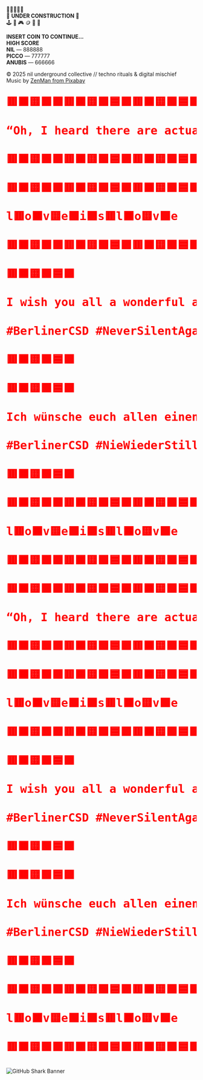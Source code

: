 👾👾👾👾👾  
👾 **UNDER CONSTRUCTION** 👾  
🕹️ 💾 🎮 🪙 🚧 🎰  

**INSERT COIN TO CONTINUE...**  
**HIGH SCORE**  
**NIL** — 888888  
**PICCO** — 777777  
**ANUBIS** — 666666  

© 2025 nil underground collective // techno rituals & digital mischief  
Music by [ZenMan from Pixabay](https://pixabay.com/music/)  

<svg width="100%" height="60" viewBox="0 0 400 60" xmlns="http://www.w3.org/2000/svg">
  <defs>
    <linearGradient id="rainbow-gradient" x1="0%" y1="0%" x2="100%" y2="0%">
      <stop offset="0%" style="stop-color:#ff0000;stop-opacity:1" />
      <stop offset="9.090909090909092%" style="stop-color:#ff8000;stop-opacity:1" />
      <stop offset="18.181818181818183%" style="stop-color:#ffff00;stop-opacity:1" />
      <stop offset="27.27272727272727%" style="stop-color:#80ff00;stop-opacity:1" />
      <stop offset="36.36363636363637%" style="stop-color:#00ff00;stop-opacity:1" />
      <stop offset="45.45454545454545%" style="stop-color:#00ff80;stop-opacity:1" />
      <stop offset="54.54545454545454%" style="stop-color:#00ffff;stop-opacity:1" />
      <stop offset="63.63636363636363%" style="stop-color:#0080ff;stop-opacity:1" />
      <stop offset="72.72727272727273%" style="stop-color:#0000ff;stop-opacity:1" />
      <stop offset="81.81818181818183%" style="stop-color:#8000ff;stop-opacity:1" />
      <stop offset="90.9090909090909%" style="stop-color:#ff00ff;stop-opacity:1" />
      <stop offset="100%" style="stop-color:#ff0080;stop-opacity:1" />
      <animateTransform attributeName="gradientTransform" attributeType="XML" type="translate" values="0,0;100,0;0,0" dur="3s" repeatCount="indefinite"/>
    </linearGradient>
  </defs>
  <text x="0" y="35" fill="url(#rainbow-gradient)" font-family="JetBrains Mono, monospace" font-size="24" font-weight="bold">🟥🟧🟨🟩🟪🟥🟧🟨🟩🟦🟪🟥🟧🟨🟩🟦🟪🟥🟧🟨🟩🟦🟪🟥🟧🟨</text>
</svg>
<svg width="100%" height="60" viewBox="0 0 400 60" xmlns="http://www.w3.org/2000/svg">
  <defs>
    <linearGradient id="rainbow-gradient" x1="0%" y1="0%" x2="100%" y2="0%">
      <stop offset="0%" style="stop-color:#ff0000;stop-opacity:1" />
      <stop offset="9.090909090909092%" style="stop-color:#ff8000;stop-opacity:1" />
      <stop offset="18.181818181818183%" style="stop-color:#ffff00;stop-opacity:1" />
      <stop offset="27.27272727272727%" style="stop-color:#80ff00;stop-opacity:1" />
      <stop offset="36.36363636363637%" style="stop-color:#00ff00;stop-opacity:1" />
      <stop offset="45.45454545454545%" style="stop-color:#00ff80;stop-opacity:1" />
      <stop offset="54.54545454545454%" style="stop-color:#00ffff;stop-opacity:1" />
      <stop offset="63.63636363636363%" style="stop-color:#0080ff;stop-opacity:1" />
      <stop offset="72.72727272727273%" style="stop-color:#0000ff;stop-opacity:1" />
      <stop offset="81.81818181818183%" style="stop-color:#8000ff;stop-opacity:1" />
      <stop offset="90.9090909090909%" style="stop-color:#ff00ff;stop-opacity:1" />
      <stop offset="100%" style="stop-color:#ff0080;stop-opacity:1" />
      <animateTransform attributeName="gradientTransform" attributeType="XML" type="translate" values="0,0;100,0;0,0" dur="3s" repeatCount="indefinite"/>
    </linearGradient>
  </defs>
  <text x="0" y="35" fill="url(#rainbow-gradient)" font-family="JetBrains Mono, monospace" font-size="24" font-weight="bold">“Oh, I heard there are actually people who don’t like rainbows? Solution: more rainbows—everywhere!” 🌈</text>
</svg>
<svg width="100%" height="60" viewBox="0 0 400 60" xmlns="http://www.w3.org/2000/svg">
  <defs>
    <linearGradient id="rainbow-gradient" x1="0%" y1="0%" x2="100%" y2="0%">
      <stop offset="0%" style="stop-color:#ff0000;stop-opacity:1" />
      <stop offset="9.090909090909092%" style="stop-color:#ff8000;stop-opacity:1" />
      <stop offset="18.181818181818183%" style="stop-color:#ffff00;stop-opacity:1" />
      <stop offset="27.27272727272727%" style="stop-color:#80ff00;stop-opacity:1" />
      <stop offset="36.36363636363637%" style="stop-color:#00ff00;stop-opacity:1" />
      <stop offset="45.45454545454545%" style="stop-color:#00ff80;stop-opacity:1" />
      <stop offset="54.54545454545454%" style="stop-color:#00ffff;stop-opacity:1" />
      <stop offset="63.63636363636363%" style="stop-color:#0080ff;stop-opacity:1" />
      <stop offset="72.72727272727273%" style="stop-color:#0000ff;stop-opacity:1" />
      <stop offset="81.81818181818183%" style="stop-color:#8000ff;stop-opacity:1" />
      <stop offset="90.9090909090909%" style="stop-color:#ff00ff;stop-opacity:1" />
      <stop offset="100%" style="stop-color:#ff0080;stop-opacity:1" />
      <animateTransform attributeName="gradientTransform" attributeType="XML" type="translate" values="0,0;100,0;0,0" dur="3s" repeatCount="indefinite"/>
    </linearGradient>
  </defs>
  <text x="0" y="35" fill="url(#rainbow-gradient)" font-family="JetBrains Mono, monospace" font-size="24" font-weight="bold">🟥🟧🟨🟩🟪🟥🟧🟨🟩🟦🟪🟥🟧🟨🟩🟦🟪🟥🟧🟨🟩🟦🟪🟥🟧🟨</text>
</svg>
<svg width="100%" height="60" viewBox="0 0 400 60" xmlns="http://www.w3.org/2000/svg">
  <defs>
    <linearGradient id="rainbow-gradient" x1="0%" y1="0%" x2="100%" y2="0%">
      <stop offset="0%" style="stop-color:#ff0000;stop-opacity:1" />
      <stop offset="9.090909090909092%" style="stop-color:#ff8000;stop-opacity:1" />
      <stop offset="18.181818181818183%" style="stop-color:#ffff00;stop-opacity:1" />
      <stop offset="27.27272727272727%" style="stop-color:#80ff00;stop-opacity:1" />
      <stop offset="36.36363636363637%" style="stop-color:#00ff00;stop-opacity:1" />
      <stop offset="45.45454545454545%" style="stop-color:#00ff80;stop-opacity:1" />
      <stop offset="54.54545454545454%" style="stop-color:#00ffff;stop-opacity:1" />
      <stop offset="63.63636363636363%" style="stop-color:#0080ff;stop-opacity:1" />
      <stop offset="72.72727272727273%" style="stop-color:#0000ff;stop-opacity:1" />
      <stop offset="81.81818181818183%" style="stop-color:#8000ff;stop-opacity:1" />
      <stop offset="90.9090909090909%" style="stop-color:#ff00ff;stop-opacity:1" />
      <stop offset="100%" style="stop-color:#ff0080;stop-opacity:1" />
      <animateTransform attributeName="gradientTransform" attributeType="XML" type="translate" values="0,0;100,0;0,0" dur="3s" repeatCount="indefinite"/>
    </linearGradient>
  </defs>
  <text x="0" y="35" fill="url(#rainbow-gradient)" font-family="JetBrains Mono, monospace" font-size="24" font-weight="bold">🟥🟧🟨🟩🟪🟥🟧🟨🟩🟦🟪🟥🟧🟨🟩🟦🟪🟥🟧🟨🟩🟦🟪🟥🟧🟨</text>
</svg>
<svg width="100%" height="60" viewBox="0 0 400 60" xmlns="http://www.w3.org/2000/svg">
  <defs>
    <linearGradient id="rainbow-gradient" x1="0%" y1="0%" x2="100%" y2="0%">
      <stop offset="0%" style="stop-color:#ff0000;stop-opacity:1" />
      <stop offset="9.090909090909092%" style="stop-color:#ff8000;stop-opacity:1" />
      <stop offset="18.181818181818183%" style="stop-color:#ffff00;stop-opacity:1" />
      <stop offset="27.27272727272727%" style="stop-color:#80ff00;stop-opacity:1" />
      <stop offset="36.36363636363637%" style="stop-color:#00ff00;stop-opacity:1" />
      <stop offset="45.45454545454545%" style="stop-color:#00ff80;stop-opacity:1" />
      <stop offset="54.54545454545454%" style="stop-color:#00ffff;stop-opacity:1" />
      <stop offset="63.63636363636363%" style="stop-color:#0080ff;stop-opacity:1" />
      <stop offset="72.72727272727273%" style="stop-color:#0000ff;stop-opacity:1" />
      <stop offset="81.81818181818183%" style="stop-color:#8000ff;stop-opacity:1" />
      <stop offset="90.9090909090909%" style="stop-color:#ff00ff;stop-opacity:1" />
      <stop offset="100%" style="stop-color:#ff0080;stop-opacity:1" />
      <animateTransform attributeName="gradientTransform" attributeType="XML" type="translate" values="0,0;100,0;0,0" dur="3s" repeatCount="indefinite"/>
    </linearGradient>
  </defs>
  <text x="0" y="35" fill="url(#rainbow-gradient)" font-family="JetBrains Mono, monospace" font-size="24" font-weight="bold">l🟥o🟧v🟨e🟩i🟪s🟥l🟧o🟨v🟩e</text>
</svg>
<svg width="100%" height="60" viewBox="0 0 400 60" xmlns="http://www.w3.org/2000/svg">
  <defs>
    <linearGradient id="rainbow-gradient" x1="0%" y1="0%" x2="100%" y2="0%">
      <stop offset="0%" style="stop-color:#ff0000;stop-opacity:1" />
      <stop offset="9.090909090909092%" style="stop-color:#ff8000;stop-opacity:1" />
      <stop offset="18.181818181818183%" style="stop-color:#ffff00;stop-opacity:1" />
      <stop offset="27.27272727272727%" style="stop-color:#80ff00;stop-opacity:1" />
      <stop offset="36.36363636363637%" style="stop-color:#00ff00;stop-opacity:1" />
      <stop offset="45.45454545454545%" style="stop-color:#00ff80;stop-opacity:1" />
      <stop offset="54.54545454545454%" style="stop-color:#00ffff;stop-opacity:1" />
      <stop offset="63.63636363636363%" style="stop-color:#0080ff;stop-opacity:1" />
      <stop offset="72.72727272727273%" style="stop-color:#0000ff;stop-opacity:1" />
      <stop offset="81.81818181818183%" style="stop-color:#8000ff;stop-opacity:1" />
      <stop offset="90.9090909090909%" style="stop-color:#ff00ff;stop-opacity:1" />
      <stop offset="100%" style="stop-color:#ff0080;stop-opacity:1" />
      <animateTransform attributeName="gradientTransform" attributeType="XML" type="translate" values="0,0;100,0;0,0" dur="3s" repeatCount="indefinite"/>
    </linearGradient>
  </defs>
  <text x="0" y="35" fill="url(#rainbow-gradient)" font-family="JetBrains Mono, monospace" font-size="24" font-weight="bold">🟥🟧🟨🟩🟪🟥🟧🟨🟩🟦🟪🟥🟧🟨🟩🟦🟪🟥🟧🟨🟩🟦🟪🟥🟧🟨</text>
</svg>
<svg width="100%" height="60" viewBox="0 0 400 60" xmlns="http://www.w3.org/2000/svg">
  <defs>
    <linearGradient id="rainbow-gradient" x1="0%" y1="0%" x2="100%" y2="0%">
      <stop offset="0%" style="stop-color:#ff0000;stop-opacity:1" />
      <stop offset="9.090909090909092%" style="stop-color:#ff8000;stop-opacity:1" />
      <stop offset="18.181818181818183%" style="stop-color:#ffff00;stop-opacity:1" />
      <stop offset="27.27272727272727%" style="stop-color:#80ff00;stop-opacity:1" />
      <stop offset="36.36363636363637%" style="stop-color:#00ff00;stop-opacity:1" />
      <stop offset="45.45454545454545%" style="stop-color:#00ff80;stop-opacity:1" />
      <stop offset="54.54545454545454%" style="stop-color:#00ffff;stop-opacity:1" />
      <stop offset="63.63636363636363%" style="stop-color:#0080ff;stop-opacity:1" />
      <stop offset="72.72727272727273%" style="stop-color:#0000ff;stop-opacity:1" />
      <stop offset="81.81818181818183%" style="stop-color:#8000ff;stop-opacity:1" />
      <stop offset="90.9090909090909%" style="stop-color:#ff00ff;stop-opacity:1" />
      <stop offset="100%" style="stop-color:#ff0080;stop-opacity:1" />
      <animateTransform attributeName="gradientTransform" attributeType="XML" type="translate" values="0,0;100,0;0,0" dur="3s" repeatCount="indefinite"/>
    </linearGradient>
  </defs>
  <text x="0" y="35" fill="url(#rainbow-gradient)" font-family="JetBrains Mono, monospace" font-size="24" font-weight="bold">🟥🟧🟨🟩🟦🟪</text>
</svg>
<svg width="100%" height="60" viewBox="0 0 400 60" xmlns="http://www.w3.org/2000/svg">
  <defs>
    <linearGradient id="rainbow-gradient" x1="0%" y1="0%" x2="100%" y2="0%">
      <stop offset="0%" style="stop-color:#ff0000;stop-opacity:1" />
      <stop offset="9.090909090909092%" style="stop-color:#ff8000;stop-opacity:1" />
      <stop offset="18.181818181818183%" style="stop-color:#ffff00;stop-opacity:1" />
      <stop offset="27.27272727272727%" style="stop-color:#80ff00;stop-opacity:1" />
      <stop offset="36.36363636363637%" style="stop-color:#00ff00;stop-opacity:1" />
      <stop offset="45.45454545454545%" style="stop-color:#00ff80;stop-opacity:1" />
      <stop offset="54.54545454545454%" style="stop-color:#00ffff;stop-opacity:1" />
      <stop offset="63.63636363636363%" style="stop-color:#0080ff;stop-opacity:1" />
      <stop offset="72.72727272727273%" style="stop-color:#0000ff;stop-opacity:1" />
      <stop offset="81.81818181818183%" style="stop-color:#8000ff;stop-opacity:1" />
      <stop offset="90.9090909090909%" style="stop-color:#ff00ff;stop-opacity:1" />
      <stop offset="100%" style="stop-color:#ff0080;stop-opacity:1" />
      <animateTransform attributeName="gradientTransform" attributeType="XML" type="translate" values="0,0;100,0;0,0" dur="3s" repeatCount="indefinite"/>
    </linearGradient>
  </defs>
  <text x="0" y="35" fill="url(#rainbow-gradient)" font-family="JetBrains Mono, monospace" font-size="24" font-weight="bold">I wish you all a wonderful and self-confident Pride Summer.</text>
</svg>
<svg width="100%" height="60" viewBox="0 0 400 60" xmlns="http://www.w3.org/2000/svg">
  <defs>
    <linearGradient id="rainbow-gradient" x1="0%" y1="0%" x2="100%" y2="0%">
      <stop offset="0%" style="stop-color:#ff0000;stop-opacity:1" />
      <stop offset="9.090909090909092%" style="stop-color:#ff8000;stop-opacity:1" />
      <stop offset="18.181818181818183%" style="stop-color:#ffff00;stop-opacity:1" />
      <stop offset="27.27272727272727%" style="stop-color:#80ff00;stop-opacity:1" />
      <stop offset="36.36363636363637%" style="stop-color:#00ff00;stop-opacity:1" />
      <stop offset="45.45454545454545%" style="stop-color:#00ff80;stop-opacity:1" />
      <stop offset="54.54545454545454%" style="stop-color:#00ffff;stop-opacity:1" />
      <stop offset="63.63636363636363%" style="stop-color:#0080ff;stop-opacity:1" />
      <stop offset="72.72727272727273%" style="stop-color:#0000ff;stop-opacity:1" />
      <stop offset="81.81818181818183%" style="stop-color:#8000ff;stop-opacity:1" />
      <stop offset="90.9090909090909%" style="stop-color:#ff00ff;stop-opacity:1" />
      <stop offset="100%" style="stop-color:#ff0080;stop-opacity:1" />
      <animateTransform attributeName="gradientTransform" attributeType="XML" type="translate" values="0,0;100,0;0,0" dur="3s" repeatCount="indefinite"/>
    </linearGradient>
  </defs>
  <text x="0" y="35" fill="url(#rainbow-gradient)" font-family="JetBrains Mono, monospace" font-size="24" font-weight="bold">#BerlinerCSD #NeverSilentAgain</text>
</svg>
<svg width="100%" height="60" viewBox="0 0 400 60" xmlns="http://www.w3.org/2000/svg">
  <defs>
    <linearGradient id="rainbow-gradient" x1="0%" y1="0%" x2="100%" y2="0%">
      <stop offset="0%" style="stop-color:#ff0000;stop-opacity:1" />
      <stop offset="9.090909090909092%" style="stop-color:#ff8000;stop-opacity:1" />
      <stop offset="18.181818181818183%" style="stop-color:#ffff00;stop-opacity:1" />
      <stop offset="27.27272727272727%" style="stop-color:#80ff00;stop-opacity:1" />
      <stop offset="36.36363636363637%" style="stop-color:#00ff00;stop-opacity:1" />
      <stop offset="45.45454545454545%" style="stop-color:#00ff80;stop-opacity:1" />
      <stop offset="54.54545454545454%" style="stop-color:#00ffff;stop-opacity:1" />
      <stop offset="63.63636363636363%" style="stop-color:#0080ff;stop-opacity:1" />
      <stop offset="72.72727272727273%" style="stop-color:#0000ff;stop-opacity:1" />
      <stop offset="81.81818181818183%" style="stop-color:#8000ff;stop-opacity:1" />
      <stop offset="90.9090909090909%" style="stop-color:#ff00ff;stop-opacity:1" />
      <stop offset="100%" style="stop-color:#ff0080;stop-opacity:1" />
      <animateTransform attributeName="gradientTransform" attributeType="XML" type="translate" values="0,0;100,0;0,0" dur="3s" repeatCount="indefinite"/>
    </linearGradient>
  </defs>
  <text x="0" y="35" fill="url(#rainbow-gradient)" font-family="JetBrains Mono, monospace" font-size="24" font-weight="bold">🟥🟧🟨🟩🟦🟪</text>
</svg>
<svg width="100%" height="60" viewBox="0 0 400 60" xmlns="http://www.w3.org/2000/svg">
  <defs>
    <linearGradient id="rainbow-gradient" x1="0%" y1="0%" x2="100%" y2="0%">
      <stop offset="0%" style="stop-color:#ff0000;stop-opacity:1" />
      <stop offset="9.090909090909092%" style="stop-color:#ff8000;stop-opacity:1" />
      <stop offset="18.181818181818183%" style="stop-color:#ffff00;stop-opacity:1" />
      <stop offset="27.27272727272727%" style="stop-color:#80ff00;stop-opacity:1" />
      <stop offset="36.36363636363637%" style="stop-color:#00ff00;stop-opacity:1" />
      <stop offset="45.45454545454545%" style="stop-color:#00ff80;stop-opacity:1" />
      <stop offset="54.54545454545454%" style="stop-color:#00ffff;stop-opacity:1" />
      <stop offset="63.63636363636363%" style="stop-color:#0080ff;stop-opacity:1" />
      <stop offset="72.72727272727273%" style="stop-color:#0000ff;stop-opacity:1" />
      <stop offset="81.81818181818183%" style="stop-color:#8000ff;stop-opacity:1" />
      <stop offset="90.9090909090909%" style="stop-color:#ff00ff;stop-opacity:1" />
      <stop offset="100%" style="stop-color:#ff0080;stop-opacity:1" />
      <animateTransform attributeName="gradientTransform" attributeType="XML" type="translate" values="0,0;100,0;0,0" dur="3s" repeatCount="indefinite"/>
    </linearGradient>
  </defs>
  <text x="0" y="35" fill="url(#rainbow-gradient)" font-family="JetBrains Mono, monospace" font-size="24" font-weight="bold">🟥🟧🟨🟩🟦🟪</text>
</svg>
<svg width="100%" height="60" viewBox="0 0 400 60" xmlns="http://www.w3.org/2000/svg">
  <defs>
    <linearGradient id="rainbow-gradient" x1="0%" y1="0%" x2="100%" y2="0%">
      <stop offset="0%" style="stop-color:#ff0000;stop-opacity:1" />
      <stop offset="9.090909090909092%" style="stop-color:#ff8000;stop-opacity:1" />
      <stop offset="18.181818181818183%" style="stop-color:#ffff00;stop-opacity:1" />
      <stop offset="27.27272727272727%" style="stop-color:#80ff00;stop-opacity:1" />
      <stop offset="36.36363636363637%" style="stop-color:#00ff00;stop-opacity:1" />
      <stop offset="45.45454545454545%" style="stop-color:#00ff80;stop-opacity:1" />
      <stop offset="54.54545454545454%" style="stop-color:#00ffff;stop-opacity:1" />
      <stop offset="63.63636363636363%" style="stop-color:#0080ff;stop-opacity:1" />
      <stop offset="72.72727272727273%" style="stop-color:#0000ff;stop-opacity:1" />
      <stop offset="81.81818181818183%" style="stop-color:#8000ff;stop-opacity:1" />
      <stop offset="90.9090909090909%" style="stop-color:#ff00ff;stop-opacity:1" />
      <stop offset="100%" style="stop-color:#ff0080;stop-opacity:1" />
      <animateTransform attributeName="gradientTransform" attributeType="XML" type="translate" values="0,0;100,0;0,0" dur="3s" repeatCount="indefinite"/>
    </linearGradient>
  </defs>
  <text x="0" y="35" fill="url(#rainbow-gradient)" font-family="JetBrains Mono, monospace" font-size="24" font-weight="bold">Ich wünsche euch allen einen wunderbaren und selbstbewussten Pride Summer.</text>
</svg>
<svg width="100%" height="60" viewBox="0 0 400 60" xmlns="http://www.w3.org/2000/svg">
  <defs>
    <linearGradient id="rainbow-gradient" x1="0%" y1="0%" x2="100%" y2="0%">
      <stop offset="0%" style="stop-color:#ff0000;stop-opacity:1" />
      <stop offset="9.090909090909092%" style="stop-color:#ff8000;stop-opacity:1" />
      <stop offset="18.181818181818183%" style="stop-color:#ffff00;stop-opacity:1" />
      <stop offset="27.27272727272727%" style="stop-color:#80ff00;stop-opacity:1" />
      <stop offset="36.36363636363637%" style="stop-color:#00ff00;stop-opacity:1" />
      <stop offset="45.45454545454545%" style="stop-color:#00ff80;stop-opacity:1" />
      <stop offset="54.54545454545454%" style="stop-color:#00ffff;stop-opacity:1" />
      <stop offset="63.63636363636363%" style="stop-color:#0080ff;stop-opacity:1" />
      <stop offset="72.72727272727273%" style="stop-color:#0000ff;stop-opacity:1" />
      <stop offset="81.81818181818183%" style="stop-color:#8000ff;stop-opacity:1" />
      <stop offset="90.9090909090909%" style="stop-color:#ff00ff;stop-opacity:1" />
      <stop offset="100%" style="stop-color:#ff0080;stop-opacity:1" />
      <animateTransform attributeName="gradientTransform" attributeType="XML" type="translate" values="0,0;100,0;0,0" dur="3s" repeatCount="indefinite"/>
    </linearGradient>
  </defs>
  <text x="0" y="35" fill="url(#rainbow-gradient)" font-family="JetBrains Mono, monospace" font-size="24" font-weight="bold">#BerlinerCSD #NieWiederStill</text>
</svg>
<svg width="100%" height="60" viewBox="0 0 400 60" xmlns="http://www.w3.org/2000/svg">
  <defs>
    <linearGradient id="rainbow-gradient" x1="0%" y1="0%" x2="100%" y2="0%">
      <stop offset="0%" style="stop-color:#ff0000;stop-opacity:1" />
      <stop offset="9.090909090909092%" style="stop-color:#ff8000;stop-opacity:1" />
      <stop offset="18.181818181818183%" style="stop-color:#ffff00;stop-opacity:1" />
      <stop offset="27.27272727272727%" style="stop-color:#80ff00;stop-opacity:1" />
      <stop offset="36.36363636363637%" style="stop-color:#00ff00;stop-opacity:1" />
      <stop offset="45.45454545454545%" style="stop-color:#00ff80;stop-opacity:1" />
      <stop offset="54.54545454545454%" style="stop-color:#00ffff;stop-opacity:1" />
      <stop offset="63.63636363636363%" style="stop-color:#0080ff;stop-opacity:1" />
      <stop offset="72.72727272727273%" style="stop-color:#0000ff;stop-opacity:1" />
      <stop offset="81.81818181818183%" style="stop-color:#8000ff;stop-opacity:1" />
      <stop offset="90.9090909090909%" style="stop-color:#ff00ff;stop-opacity:1" />
      <stop offset="100%" style="stop-color:#ff0080;stop-opacity:1" />
      <animateTransform attributeName="gradientTransform" attributeType="XML" type="translate" values="0,0;100,0;0,0" dur="3s" repeatCount="indefinite"/>
    </linearGradient>
  </defs>
  <text x="0" y="35" fill="url(#rainbow-gradient)" font-family="JetBrains Mono, monospace" font-size="24" font-weight="bold">🟥🟧🟨🟩🟦🟪</text>
</svg>
<svg width="100%" height="60" viewBox="0 0 400 60" xmlns="http://www.w3.org/2000/svg">
  <defs>
    <linearGradient id="rainbow-gradient" x1="0%" y1="0%" x2="100%" y2="0%">
      <stop offset="0%" style="stop-color:#ff0000;stop-opacity:1" />
      <stop offset="9.090909090909092%" style="stop-color:#ff8000;stop-opacity:1" />
      <stop offset="18.181818181818183%" style="stop-color:#ffff00;stop-opacity:1" />
      <stop offset="27.27272727272727%" style="stop-color:#80ff00;stop-opacity:1" />
      <stop offset="36.36363636363637%" style="stop-color:#00ff00;stop-opacity:1" />
      <stop offset="45.45454545454545%" style="stop-color:#00ff80;stop-opacity:1" />
      <stop offset="54.54545454545454%" style="stop-color:#00ffff;stop-opacity:1" />
      <stop offset="63.63636363636363%" style="stop-color:#0080ff;stop-opacity:1" />
      <stop offset="72.72727272727273%" style="stop-color:#0000ff;stop-opacity:1" />
      <stop offset="81.81818181818183%" style="stop-color:#8000ff;stop-opacity:1" />
      <stop offset="90.9090909090909%" style="stop-color:#ff00ff;stop-opacity:1" />
      <stop offset="100%" style="stop-color:#ff0080;stop-opacity:1" />
      <animateTransform attributeName="gradientTransform" attributeType="XML" type="translate" values="0,0;100,0;0,0" dur="3s" repeatCount="indefinite"/>
    </linearGradient>
  </defs>
  <text x="0" y="35" fill="url(#rainbow-gradient)" font-family="JetBrains Mono, monospace" font-size="24" font-weight="bold">🟥🟧🟨🟩🟪🟥🟧🟨🟩🟦🟪🟥🟧🟨🟩🟦🟪🟥🟧🟨🟩🟦🟪🟥🟧🟨</text>
</svg>
<svg width="100%" height="60" viewBox="0 0 400 60" xmlns="http://www.w3.org/2000/svg">
  <defs>
    <linearGradient id="rainbow-gradient" x1="0%" y1="0%" x2="100%" y2="0%">
      <stop offset="0%" style="stop-color:#ff0000;stop-opacity:1" />
      <stop offset="9.090909090909092%" style="stop-color:#ff8000;stop-opacity:1" />
      <stop offset="18.181818181818183%" style="stop-color:#ffff00;stop-opacity:1" />
      <stop offset="27.27272727272727%" style="stop-color:#80ff00;stop-opacity:1" />
      <stop offset="36.36363636363637%" style="stop-color:#00ff00;stop-opacity:1" />
      <stop offset="45.45454545454545%" style="stop-color:#00ff80;stop-opacity:1" />
      <stop offset="54.54545454545454%" style="stop-color:#00ffff;stop-opacity:1" />
      <stop offset="63.63636363636363%" style="stop-color:#0080ff;stop-opacity:1" />
      <stop offset="72.72727272727273%" style="stop-color:#0000ff;stop-opacity:1" />
      <stop offset="81.81818181818183%" style="stop-color:#8000ff;stop-opacity:1" />
      <stop offset="90.9090909090909%" style="stop-color:#ff00ff;stop-opacity:1" />
      <stop offset="100%" style="stop-color:#ff0080;stop-opacity:1" />
      <animateTransform attributeName="gradientTransform" attributeType="XML" type="translate" values="0,0;100,0;0,0" dur="3s" repeatCount="indefinite"/>
    </linearGradient>
  </defs>
  <text x="0" y="35" fill="url(#rainbow-gradient)" font-family="JetBrains Mono, monospace" font-size="24" font-weight="bold">l🟥o🟧v🟨e🟩i🟪s🟥l🟧o🟨v🟩e</text>
</svg>
<svg width="100%" height="60" viewBox="0 0 400 60" xmlns="http://www.w3.org/2000/svg">
  <defs>
    <linearGradient id="rainbow-gradient" x1="0%" y1="0%" x2="100%" y2="0%">
      <stop offset="0%" style="stop-color:#ff0000;stop-opacity:1" />
      <stop offset="9.090909090909092%" style="stop-color:#ff8000;stop-opacity:1" />
      <stop offset="18.181818181818183%" style="stop-color:#ffff00;stop-opacity:1" />
      <stop offset="27.27272727272727%" style="stop-color:#80ff00;stop-opacity:1" />
      <stop offset="36.36363636363637%" style="stop-color:#00ff00;stop-opacity:1" />
      <stop offset="45.45454545454545%" style="stop-color:#00ff80;stop-opacity:1" />
      <stop offset="54.54545454545454%" style="stop-color:#00ffff;stop-opacity:1" />
      <stop offset="63.63636363636363%" style="stop-color:#0080ff;stop-opacity:1" />
      <stop offset="72.72727272727273%" style="stop-color:#0000ff;stop-opacity:1" />
      <stop offset="81.81818181818183%" style="stop-color:#8000ff;stop-opacity:1" />
      <stop offset="90.9090909090909%" style="stop-color:#ff00ff;stop-opacity:1" />
      <stop offset="100%" style="stop-color:#ff0080;stop-opacity:1" />
      <animateTransform attributeName="gradientTransform" attributeType="XML" type="translate" values="0,0;100,0;0,0" dur="3s" repeatCount="indefinite"/>
    </linearGradient>
  </defs>
  <text x="0" y="35" fill="url(#rainbow-gradient)" font-family="JetBrains Mono, monospace" font-size="24" font-weight="bold">🟥🟧🟨🟩🟪🟥🟧🟨🟩🟦🟪🟥🟧🟨🟩🟦🟪🟥🟧🟨🟩🟦🟪🟥🟧🟨</text>
</svg>




<svg width="100%" height="60" viewBox="0 0 400 60" xmlns="http://www.w3.org/2000/svg">
  <defs>
    <linearGradient id="rainbow-gradient" x1="0%" y1="0%" x2="100%" y2="0%">
      <stop offset="0%" style="stop-color:#ff0000;stop-opacity:1" />
      <stop offset="9.090909090909092%" style="stop-color:#ff8000;stop-opacity:1" />
      <stop offset="18.181818181818183%" style="stop-color:#ffff00;stop-opacity:1" />
      <stop offset="27.27272727272727%" style="stop-color:#80ff00;stop-opacity:1" />
      <stop offset="36.36363636363637%" style="stop-color:#00ff00;stop-opacity:1" />
      <stop offset="45.45454545454545%" style="stop-color:#00ff80;stop-opacity:1" />
      <stop offset="54.54545454545454%" style="stop-color:#00ffff;stop-opacity:1" />
      <stop offset="63.63636363636363%" style="stop-color:#0080ff;stop-opacity:1" />
      <stop offset="72.72727272727273%" style="stop-color:#0000ff;stop-opacity:1" />
      <stop offset="81.81818181818183%" style="stop-color:#8000ff;stop-opacity:1" />
      <stop offset="90.9090909090909%" style="stop-color:#ff00ff;stop-opacity:1" />
      <stop offset="100%" style="stop-color:#ff0080;stop-opacity:1" />
      <animateTransform attributeName="gradientTransform" attributeType="XML" type="translate" values="0,0;100,0;0,0" dur="3s" repeatCount="indefinite"/>
    </linearGradient>
  </defs>
  <text x="0" y="35" fill="url(#rainbow-gradient)" font-family="JetBrains Mono, monospace" font-size="24" font-weight="bold">🟥🟧🟨🟩🟪🟥🟧🟨🟩🟦🟪🟥🟧🟨🟩🟦🟪🟥🟧🟨🟩🟦🟪🟥🟧🟨</text>
</svg>
<svg width="100%" height="60" viewBox="0 0 400 60" xmlns="http://www.w3.org/2000/svg">
  <defs>
    <linearGradient id="rainbow-gradient" x1="0%" y1="0%" x2="100%" y2="0%">
      <stop offset="0%" style="stop-color:#ff0000;stop-opacity:1" />
      <stop offset="9.090909090909092%" style="stop-color:#ff8000;stop-opacity:1" />
      <stop offset="18.181818181818183%" style="stop-color:#ffff00;stop-opacity:1" />
      <stop offset="27.27272727272727%" style="stop-color:#80ff00;stop-opacity:1" />
      <stop offset="36.36363636363637%" style="stop-color:#00ff00;stop-opacity:1" />
      <stop offset="45.45454545454545%" style="stop-color:#00ff80;stop-opacity:1" />
      <stop offset="54.54545454545454%" style="stop-color:#00ffff;stop-opacity:1" />
      <stop offset="63.63636363636363%" style="stop-color:#0080ff;stop-opacity:1" />
      <stop offset="72.72727272727273%" style="stop-color:#0000ff;stop-opacity:1" />
      <stop offset="81.81818181818183%" style="stop-color:#8000ff;stop-opacity:1" />
      <stop offset="90.9090909090909%" style="stop-color:#ff00ff;stop-opacity:1" />
      <stop offset="100%" style="stop-color:#ff0080;stop-opacity:1" />
      <animateTransform attributeName="gradientTransform" attributeType="XML" type="translate" values="0,0;100,0;0,0" dur="3s" repeatCount="indefinite"/>
    </linearGradient>
  </defs>
  <text x="0" y="35" fill="url(#rainbow-gradient)" font-family="JetBrains Mono, monospace" font-size="24" font-weight="bold">“Oh, I heard there are actually people who don’t like rainbows? Solution: more rainbows—everywhere!” 🌈</text>
</svg>
<svg width="100%" height="60" viewBox="0 0 400 60" xmlns="http://www.w3.org/2000/svg">
  <defs>
    <linearGradient id="rainbow-gradient" x1="0%" y1="0%" x2="100%" y2="0%">
      <stop offset="0%" style="stop-color:#ff0000;stop-opacity:1" />
      <stop offset="9.090909090909092%" style="stop-color:#ff8000;stop-opacity:1" />
      <stop offset="18.181818181818183%" style="stop-color:#ffff00;stop-opacity:1" />
      <stop offset="27.27272727272727%" style="stop-color:#80ff00;stop-opacity:1" />
      <stop offset="36.36363636363637%" style="stop-color:#00ff00;stop-opacity:1" />
      <stop offset="45.45454545454545%" style="stop-color:#00ff80;stop-opacity:1" />
      <stop offset="54.54545454545454%" style="stop-color:#00ffff;stop-opacity:1" />
      <stop offset="63.63636363636363%" style="stop-color:#0080ff;stop-opacity:1" />
      <stop offset="72.72727272727273%" style="stop-color:#0000ff;stop-opacity:1" />
      <stop offset="81.81818181818183%" style="stop-color:#8000ff;stop-opacity:1" />
      <stop offset="90.9090909090909%" style="stop-color:#ff00ff;stop-opacity:1" />
      <stop offset="100%" style="stop-color:#ff0080;stop-opacity:1" />
      <animateTransform attributeName="gradientTransform" attributeType="XML" type="translate" values="0,0;100,0;0,0" dur="3s" repeatCount="indefinite"/>
    </linearGradient>
  </defs>
  <text x="0" y="35" fill="url(#rainbow-gradient)" font-family="JetBrains Mono, monospace" font-size="24" font-weight="bold">🟥🟧🟨🟩🟪🟥🟧🟨🟩🟦🟪🟥🟧🟨🟩🟦🟪🟥🟧🟨🟩🟦🟪🟥🟧🟨</text>
</svg>
<svg width="100%" height="60" viewBox="0 0 400 60" xmlns="http://www.w3.org/2000/svg">
  <defs>
    <linearGradient id="rainbow-gradient" x1="0%" y1="0%" x2="100%" y2="0%">
      <stop offset="0%" style="stop-color:#ff0000;stop-opacity:1" />
      <stop offset="9.090909090909092%" style="stop-color:#ff8000;stop-opacity:1" />
      <stop offset="18.181818181818183%" style="stop-color:#ffff00;stop-opacity:1" />
      <stop offset="27.27272727272727%" style="stop-color:#80ff00;stop-opacity:1" />
      <stop offset="36.36363636363637%" style="stop-color:#00ff00;stop-opacity:1" />
      <stop offset="45.45454545454545%" style="stop-color:#00ff80;stop-opacity:1" />
      <stop offset="54.54545454545454%" style="stop-color:#00ffff;stop-opacity:1" />
      <stop offset="63.63636363636363%" style="stop-color:#0080ff;stop-opacity:1" />
      <stop offset="72.72727272727273%" style="stop-color:#0000ff;stop-opacity:1" />
      <stop offset="81.81818181818183%" style="stop-color:#8000ff;stop-opacity:1" />
      <stop offset="90.9090909090909%" style="stop-color:#ff00ff;stop-opacity:1" />
      <stop offset="100%" style="stop-color:#ff0080;stop-opacity:1" />
      <animateTransform attributeName="gradientTransform" attributeType="XML" type="translate" values="0,0;100,0;0,0" dur="3s" repeatCount="indefinite"/>
    </linearGradient>
  </defs>
  <text x="0" y="35" fill="url(#rainbow-gradient)" font-family="JetBrains Mono, monospace" font-size="24" font-weight="bold">🟥🟧🟨🟩🟪🟥🟧🟨🟩🟦🟪🟥🟧🟨🟩🟦🟪🟥🟧🟨🟩🟦🟪🟥🟧🟨</text>
</svg>
<svg width="100%" height="60" viewBox="0 0 400 60" xmlns="http://www.w3.org/2000/svg">
  <defs>
    <linearGradient id="rainbow-gradient" x1="0%" y1="0%" x2="100%" y2="0%">
      <stop offset="0%" style="stop-color:#ff0000;stop-opacity:1" />
      <stop offset="9.090909090909092%" style="stop-color:#ff8000;stop-opacity:1" />
      <stop offset="18.181818181818183%" style="stop-color:#ffff00;stop-opacity:1" />
      <stop offset="27.27272727272727%" style="stop-color:#80ff00;stop-opacity:1" />
      <stop offset="36.36363636363637%" style="stop-color:#00ff00;stop-opacity:1" />
      <stop offset="45.45454545454545%" style="stop-color:#00ff80;stop-opacity:1" />
      <stop offset="54.54545454545454%" style="stop-color:#00ffff;stop-opacity:1" />
      <stop offset="63.63636363636363%" style="stop-color:#0080ff;stop-opacity:1" />
      <stop offset="72.72727272727273%" style="stop-color:#0000ff;stop-opacity:1" />
      <stop offset="81.81818181818183%" style="stop-color:#8000ff;stop-opacity:1" />
      <stop offset="90.9090909090909%" style="stop-color:#ff00ff;stop-opacity:1" />
      <stop offset="100%" style="stop-color:#ff0080;stop-opacity:1" />
      <animateTransform attributeName="gradientTransform" attributeType="XML" type="translate" values="0,0;100,0;0,0" dur="3s" repeatCount="indefinite"/>
    </linearGradient>
  </defs>
  <text x="0" y="35" fill="url(#rainbow-gradient)" font-family="JetBrains Mono, monospace" font-size="24" font-weight="bold">l🟥o🟧v🟨e🟩i🟪s🟥l🟧o🟨v🟩e</text>
</svg>
<svg width="100%" height="60" viewBox="0 0 400 60" xmlns="http://www.w3.org/2000/svg">
  <defs>
    <linearGradient id="rainbow-gradient" x1="0%" y1="0%" x2="100%" y2="0%">
      <stop offset="0%" style="stop-color:#ff0000;stop-opacity:1" />
      <stop offset="9.090909090909092%" style="stop-color:#ff8000;stop-opacity:1" />
      <stop offset="18.181818181818183%" style="stop-color:#ffff00;stop-opacity:1" />
      <stop offset="27.27272727272727%" style="stop-color:#80ff00;stop-opacity:1" />
      <stop offset="36.36363636363637%" style="stop-color:#00ff00;stop-opacity:1" />
      <stop offset="45.45454545454545%" style="stop-color:#00ff80;stop-opacity:1" />
      <stop offset="54.54545454545454%" style="stop-color:#00ffff;stop-opacity:1" />
      <stop offset="63.63636363636363%" style="stop-color:#0080ff;stop-opacity:1" />
      <stop offset="72.72727272727273%" style="stop-color:#0000ff;stop-opacity:1" />
      <stop offset="81.81818181818183%" style="stop-color:#8000ff;stop-opacity:1" />
      <stop offset="90.9090909090909%" style="stop-color:#ff00ff;stop-opacity:1" />
      <stop offset="100%" style="stop-color:#ff0080;stop-opacity:1" />
      <animateTransform attributeName="gradientTransform" attributeType="XML" type="translate" values="0,0;100,0;0,0" dur="3s" repeatCount="indefinite"/>
    </linearGradient>
  </defs>
  <text x="0" y="35" fill="url(#rainbow-gradient)" font-family="JetBrains Mono, monospace" font-size="24" font-weight="bold">🟥🟧🟨🟩🟪🟥🟧🟨🟩🟦🟪🟥🟧🟨🟩🟦🟪🟥🟧🟨🟩🟦🟪🟥🟧🟨</text>
</svg>
<svg width="100%" height="60" viewBox="0 0 400 60" xmlns="http://www.w3.org/2000/svg">
  <defs>
    <linearGradient id="rainbow-gradient" x1="0%" y1="0%" x2="100%" y2="0%">
      <stop offset="0%" style="stop-color:#ff0000;stop-opacity:1" />
      <stop offset="9.090909090909092%" style="stop-color:#ff8000;stop-opacity:1" />
      <stop offset="18.181818181818183%" style="stop-color:#ffff00;stop-opacity:1" />
      <stop offset="27.27272727272727%" style="stop-color:#80ff00;stop-opacity:1" />
      <stop offset="36.36363636363637%" style="stop-color:#00ff00;stop-opacity:1" />
      <stop offset="45.45454545454545%" style="stop-color:#00ff80;stop-opacity:1" />
      <stop offset="54.54545454545454%" style="stop-color:#00ffff;stop-opacity:1" />
      <stop offset="63.63636363636363%" style="stop-color:#0080ff;stop-opacity:1" />
      <stop offset="72.72727272727273%" style="stop-color:#0000ff;stop-opacity:1" />
      <stop offset="81.81818181818183%" style="stop-color:#8000ff;stop-opacity:1" />
      <stop offset="90.9090909090909%" style="stop-color:#ff00ff;stop-opacity:1" />
      <stop offset="100%" style="stop-color:#ff0080;stop-opacity:1" />
      <animateTransform attributeName="gradientTransform" attributeType="XML" type="translate" values="0,0;100,0;0,0" dur="3s" repeatCount="indefinite"/>
    </linearGradient>
  </defs>
  <text x="0" y="35" fill="url(#rainbow-gradient)" font-family="JetBrains Mono, monospace" font-size="24" font-weight="bold">🟥🟧🟨🟩🟦🟪</text>
</svg>
<svg width="100%" height="60" viewBox="0 0 400 60" xmlns="http://www.w3.org/2000/svg">
  <defs>
    <linearGradient id="rainbow-gradient" x1="0%" y1="0%" x2="100%" y2="0%">
      <stop offset="0%" style="stop-color:#ff0000;stop-opacity:1" />
      <stop offset="9.090909090909092%" style="stop-color:#ff8000;stop-opacity:1" />
      <stop offset="18.181818181818183%" style="stop-color:#ffff00;stop-opacity:1" />
      <stop offset="27.27272727272727%" style="stop-color:#80ff00;stop-opacity:1" />
      <stop offset="36.36363636363637%" style="stop-color:#00ff00;stop-opacity:1" />
      <stop offset="45.45454545454545%" style="stop-color:#00ff80;stop-opacity:1" />
      <stop offset="54.54545454545454%" style="stop-color:#00ffff;stop-opacity:1" />
      <stop offset="63.63636363636363%" style="stop-color:#0080ff;stop-opacity:1" />
      <stop offset="72.72727272727273%" style="stop-color:#0000ff;stop-opacity:1" />
      <stop offset="81.81818181818183%" style="stop-color:#8000ff;stop-opacity:1" />
      <stop offset="90.9090909090909%" style="stop-color:#ff00ff;stop-opacity:1" />
      <stop offset="100%" style="stop-color:#ff0080;stop-opacity:1" />
      <animateTransform attributeName="gradientTransform" attributeType="XML" type="translate" values="0,0;100,0;0,0" dur="3s" repeatCount="indefinite"/>
    </linearGradient>
  </defs>
  <text x="0" y="35" fill="url(#rainbow-gradient)" font-family="JetBrains Mono, monospace" font-size="24" font-weight="bold">I wish you all a wonderful and self-confident Pride Summer.</text>
</svg>
<svg width="100%" height="60" viewBox="0 0 400 60" xmlns="http://www.w3.org/2000/svg">
  <defs>
    <linearGradient id="rainbow-gradient" x1="0%" y1="0%" x2="100%" y2="0%">
      <stop offset="0%" style="stop-color:#ff0000;stop-opacity:1" />
      <stop offset="9.090909090909092%" style="stop-color:#ff8000;stop-opacity:1" />
      <stop offset="18.181818181818183%" style="stop-color:#ffff00;stop-opacity:1" />
      <stop offset="27.27272727272727%" style="stop-color:#80ff00;stop-opacity:1" />
      <stop offset="36.36363636363637%" style="stop-color:#00ff00;stop-opacity:1" />
      <stop offset="45.45454545454545%" style="stop-color:#00ff80;stop-opacity:1" />
      <stop offset="54.54545454545454%" style="stop-color:#00ffff;stop-opacity:1" />
      <stop offset="63.63636363636363%" style="stop-color:#0080ff;stop-opacity:1" />
      <stop offset="72.72727272727273%" style="stop-color:#0000ff;stop-opacity:1" />
      <stop offset="81.81818181818183%" style="stop-color:#8000ff;stop-opacity:1" />
      <stop offset="90.9090909090909%" style="stop-color:#ff00ff;stop-opacity:1" />
      <stop offset="100%" style="stop-color:#ff0080;stop-opacity:1" />
      <animateTransform attributeName="gradientTransform" attributeType="XML" type="translate" values="0,0;100,0;0,0" dur="3s" repeatCount="indefinite"/>
    </linearGradient>
  </defs>
  <text x="0" y="35" fill="url(#rainbow-gradient)" font-family="JetBrains Mono, monospace" font-size="24" font-weight="bold">#BerlinerCSD #NeverSilentAgain</text>
</svg>
<svg width="100%" height="60" viewBox="0 0 400 60" xmlns="http://www.w3.org/2000/svg">
  <defs>
    <linearGradient id="rainbow-gradient" x1="0%" y1="0%" x2="100%" y2="0%">
      <stop offset="0%" style="stop-color:#ff0000;stop-opacity:1" />
      <stop offset="9.090909090909092%" style="stop-color:#ff8000;stop-opacity:1" />
      <stop offset="18.181818181818183%" style="stop-color:#ffff00;stop-opacity:1" />
      <stop offset="27.27272727272727%" style="stop-color:#80ff00;stop-opacity:1" />
      <stop offset="36.36363636363637%" style="stop-color:#00ff00;stop-opacity:1" />
      <stop offset="45.45454545454545%" style="stop-color:#00ff80;stop-opacity:1" />
      <stop offset="54.54545454545454%" style="stop-color:#00ffff;stop-opacity:1" />
      <stop offset="63.63636363636363%" style="stop-color:#0080ff;stop-opacity:1" />
      <stop offset="72.72727272727273%" style="stop-color:#0000ff;stop-opacity:1" />
      <stop offset="81.81818181818183%" style="stop-color:#8000ff;stop-opacity:1" />
      <stop offset="90.9090909090909%" style="stop-color:#ff00ff;stop-opacity:1" />
      <stop offset="100%" style="stop-color:#ff0080;stop-opacity:1" />
      <animateTransform attributeName="gradientTransform" attributeType="XML" type="translate" values="0,0;100,0;0,0" dur="3s" repeatCount="indefinite"/>
    </linearGradient>
  </defs>
  <text x="0" y="35" fill="url(#rainbow-gradient)" font-family="JetBrains Mono, monospace" font-size="24" font-weight="bold">🟥🟧🟨🟩🟦🟪</text>
</svg>
<svg width="100%" height="60" viewBox="0 0 400 60" xmlns="http://www.w3.org/2000/svg">
  <defs>
    <linearGradient id="rainbow-gradient" x1="0%" y1="0%" x2="100%" y2="0%">
      <stop offset="0%" style="stop-color:#ff0000;stop-opacity:1" />
      <stop offset="9.090909090909092%" style="stop-color:#ff8000;stop-opacity:1" />
      <stop offset="18.181818181818183%" style="stop-color:#ffff00;stop-opacity:1" />
      <stop offset="27.27272727272727%" style="stop-color:#80ff00;stop-opacity:1" />
      <stop offset="36.36363636363637%" style="stop-color:#00ff00;stop-opacity:1" />
      <stop offset="45.45454545454545%" style="stop-color:#00ff80;stop-opacity:1" />
      <stop offset="54.54545454545454%" style="stop-color:#00ffff;stop-opacity:1" />
      <stop offset="63.63636363636363%" style="stop-color:#0080ff;stop-opacity:1" />
      <stop offset="72.72727272727273%" style="stop-color:#0000ff;stop-opacity:1" />
      <stop offset="81.81818181818183%" style="stop-color:#8000ff;stop-opacity:1" />
      <stop offset="90.9090909090909%" style="stop-color:#ff00ff;stop-opacity:1" />
      <stop offset="100%" style="stop-color:#ff0080;stop-opacity:1" />
      <animateTransform attributeName="gradientTransform" attributeType="XML" type="translate" values="0,0;100,0;0,0" dur="3s" repeatCount="indefinite"/>
    </linearGradient>
  </defs>
  <text x="0" y="35" fill="url(#rainbow-gradient)" font-family="JetBrains Mono, monospace" font-size="24" font-weight="bold">🟥🟧🟨🟩🟦🟪</text>
</svg>
<svg width="100%" height="60" viewBox="0 0 400 60" xmlns="http://www.w3.org/2000/svg">
  <defs>
    <linearGradient id="rainbow-gradient" x1="0%" y1="0%" x2="100%" y2="0%">
      <stop offset="0%" style="stop-color:#ff0000;stop-opacity:1" />
      <stop offset="9.090909090909092%" style="stop-color:#ff8000;stop-opacity:1" />
      <stop offset="18.181818181818183%" style="stop-color:#ffff00;stop-opacity:1" />
      <stop offset="27.27272727272727%" style="stop-color:#80ff00;stop-opacity:1" />
      <stop offset="36.36363636363637%" style="stop-color:#00ff00;stop-opacity:1" />
      <stop offset="45.45454545454545%" style="stop-color:#00ff80;stop-opacity:1" />
      <stop offset="54.54545454545454%" style="stop-color:#00ffff;stop-opacity:1" />
      <stop offset="63.63636363636363%" style="stop-color:#0080ff;stop-opacity:1" />
      <stop offset="72.72727272727273%" style="stop-color:#0000ff;stop-opacity:1" />
      <stop offset="81.81818181818183%" style="stop-color:#8000ff;stop-opacity:1" />
      <stop offset="90.9090909090909%" style="stop-color:#ff00ff;stop-opacity:1" />
      <stop offset="100%" style="stop-color:#ff0080;stop-opacity:1" />
      <animateTransform attributeName="gradientTransform" attributeType="XML" type="translate" values="0,0;100,0;0,0" dur="3s" repeatCount="indefinite"/>
    </linearGradient>
  </defs>
  <text x="0" y="35" fill="url(#rainbow-gradient)" font-family="JetBrains Mono, monospace" font-size="24" font-weight="bold">Ich wünsche euch allen einen wunderbaren und selbstbewussten Pride Summer.</text>
</svg>
<svg width="100%" height="60" viewBox="0 0 400 60" xmlns="http://www.w3.org/2000/svg">
  <defs>
    <linearGradient id="rainbow-gradient" x1="0%" y1="0%" x2="100%" y2="0%">
      <stop offset="0%" style="stop-color:#ff0000;stop-opacity:1" />
      <stop offset="9.090909090909092%" style="stop-color:#ff8000;stop-opacity:1" />
      <stop offset="18.181818181818183%" style="stop-color:#ffff00;stop-opacity:1" />
      <stop offset="27.27272727272727%" style="stop-color:#80ff00;stop-opacity:1" />
      <stop offset="36.36363636363637%" style="stop-color:#00ff00;stop-opacity:1" />
      <stop offset="45.45454545454545%" style="stop-color:#00ff80;stop-opacity:1" />
      <stop offset="54.54545454545454%" style="stop-color:#00ffff;stop-opacity:1" />
      <stop offset="63.63636363636363%" style="stop-color:#0080ff;stop-opacity:1" />
      <stop offset="72.72727272727273%" style="stop-color:#0000ff;stop-opacity:1" />
      <stop offset="81.81818181818183%" style="stop-color:#8000ff;stop-opacity:1" />
      <stop offset="90.9090909090909%" style="stop-color:#ff00ff;stop-opacity:1" />
      <stop offset="100%" style="stop-color:#ff0080;stop-opacity:1" />
      <animateTransform attributeName="gradientTransform" attributeType="XML" type="translate" values="0,0;100,0;0,0" dur="3s" repeatCount="indefinite"/>
    </linearGradient>
  </defs>
  <text x="0" y="35" fill="url(#rainbow-gradient)" font-family="JetBrains Mono, monospace" font-size="24" font-weight="bold">#BerlinerCSD #NieWiederStill</text>
</svg>
<svg width="100%" height="60" viewBox="0 0 400 60" xmlns="http://www.w3.org/2000/svg">
  <defs>
    <linearGradient id="rainbow-gradient" x1="0%" y1="0%" x2="100%" y2="0%">
      <stop offset="0%" style="stop-color:#ff0000;stop-opacity:1" />
      <stop offset="9.090909090909092%" style="stop-color:#ff8000;stop-opacity:1" />
      <stop offset="18.181818181818183%" style="stop-color:#ffff00;stop-opacity:1" />
      <stop offset="27.27272727272727%" style="stop-color:#80ff00;stop-opacity:1" />
      <stop offset="36.36363636363637%" style="stop-color:#00ff00;stop-opacity:1" />
      <stop offset="45.45454545454545%" style="stop-color:#00ff80;stop-opacity:1" />
      <stop offset="54.54545454545454%" style="stop-color:#00ffff;stop-opacity:1" />
      <stop offset="63.63636363636363%" style="stop-color:#0080ff;stop-opacity:1" />
      <stop offset="72.72727272727273%" style="stop-color:#0000ff;stop-opacity:1" />
      <stop offset="81.81818181818183%" style="stop-color:#8000ff;stop-opacity:1" />
      <stop offset="90.9090909090909%" style="stop-color:#ff00ff;stop-opacity:1" />
      <stop offset="100%" style="stop-color:#ff0080;stop-opacity:1" />
      <animateTransform attributeName="gradientTransform" attributeType="XML" type="translate" values="0,0;100,0;0,0" dur="3s" repeatCount="indefinite"/>
    </linearGradient>
  </defs>
  <text x="0" y="35" fill="url(#rainbow-gradient)" font-family="JetBrains Mono, monospace" font-size="24" font-weight="bold">🟥🟧🟨🟩🟦🟪</text>
</svg>
<svg width="100%" height="60" viewBox="0 0 400 60" xmlns="http://www.w3.org/2000/svg">
  <defs>
    <linearGradient id="rainbow-gradient" x1="0%" y1="0%" x2="100%" y2="0%">
      <stop offset="0%" style="stop-color:#ff0000;stop-opacity:1" />
      <stop offset="9.090909090909092%" style="stop-color:#ff8000;stop-opacity:1" />
      <stop offset="18.181818181818183%" style="stop-color:#ffff00;stop-opacity:1" />
      <stop offset="27.27272727272727%" style="stop-color:#80ff00;stop-opacity:1" />
      <stop offset="36.36363636363637%" style="stop-color:#00ff00;stop-opacity:1" />
      <stop offset="45.45454545454545%" style="stop-color:#00ff80;stop-opacity:1" />
      <stop offset="54.54545454545454%" style="stop-color:#00ffff;stop-opacity:1" />
      <stop offset="63.63636363636363%" style="stop-color:#0080ff;stop-opacity:1" />
      <stop offset="72.72727272727273%" style="stop-color:#0000ff;stop-opacity:1" />
      <stop offset="81.81818181818183%" style="stop-color:#8000ff;stop-opacity:1" />
      <stop offset="90.9090909090909%" style="stop-color:#ff00ff;stop-opacity:1" />
      <stop offset="100%" style="stop-color:#ff0080;stop-opacity:1" />
      <animateTransform attributeName="gradientTransform" attributeType="XML" type="translate" values="0,0;100,0;0,0" dur="3s" repeatCount="indefinite"/>
    </linearGradient>
  </defs>
  <text x="0" y="35" fill="url(#rainbow-gradient)" font-family="JetBrains Mono, monospace" font-size="24" font-weight="bold">🟥🟧🟨🟩🟪🟥🟧🟨🟩🟦🟪🟥🟧🟨🟩🟦🟪🟥🟧🟨🟩🟦🟪🟥🟧🟨</text>
</svg>
<svg width="100%" height="60" viewBox="0 0 400 60" xmlns="http://www.w3.org/2000/svg">
  <defs>
    <linearGradient id="rainbow-gradient" x1="0%" y1="0%" x2="100%" y2="0%">
      <stop offset="0%" style="stop-color:#ff0000;stop-opacity:1" />
      <stop offset="9.090909090909092%" style="stop-color:#ff8000;stop-opacity:1" />
      <stop offset="18.181818181818183%" style="stop-color:#ffff00;stop-opacity:1" />
      <stop offset="27.27272727272727%" style="stop-color:#80ff00;stop-opacity:1" />
      <stop offset="36.36363636363637%" style="stop-color:#00ff00;stop-opacity:1" />
      <stop offset="45.45454545454545%" style="stop-color:#00ff80;stop-opacity:1" />
      <stop offset="54.54545454545454%" style="stop-color:#00ffff;stop-opacity:1" />
      <stop offset="63.63636363636363%" style="stop-color:#0080ff;stop-opacity:1" />
      <stop offset="72.72727272727273%" style="stop-color:#0000ff;stop-opacity:1" />
      <stop offset="81.81818181818183%" style="stop-color:#8000ff;stop-opacity:1" />
      <stop offset="90.9090909090909%" style="stop-color:#ff00ff;stop-opacity:1" />
      <stop offset="100%" style="stop-color:#ff0080;stop-opacity:1" />
      <animateTransform attributeName="gradientTransform" attributeType="XML" type="translate" values="0,0;100,0;0,0" dur="3s" repeatCount="indefinite"/>
    </linearGradient>
  </defs>
  <text x="0" y="35" fill="url(#rainbow-gradient)" font-family="JetBrains Mono, monospace" font-size="24" font-weight="bold">l🟥o🟧v🟨e🟩i🟪s🟥l🟧o🟨v🟩e</text>
</svg>
<svg width="100%" height="60" viewBox="0 0 400 60" xmlns="http://www.w3.org/2000/svg">
  <defs>
    <linearGradient id="rainbow-gradient" x1="0%" y1="0%" x2="100%" y2="0%">
      <stop offset="0%" style="stop-color:#ff0000;stop-opacity:1" />
      <stop offset="9.090909090909092%" style="stop-color:#ff8000;stop-opacity:1" />
      <stop offset="18.181818181818183%" style="stop-color:#ffff00;stop-opacity:1" />
      <stop offset="27.27272727272727%" style="stop-color:#80ff00;stop-opacity:1" />
      <stop offset="36.36363636363637%" style="stop-color:#00ff00;stop-opacity:1" />
      <stop offset="45.45454545454545%" style="stop-color:#00ff80;stop-opacity:1" />
      <stop offset="54.54545454545454%" style="stop-color:#00ffff;stop-opacity:1" />
      <stop offset="63.63636363636363%" style="stop-color:#0080ff;stop-opacity:1" />
      <stop offset="72.72727272727273%" style="stop-color:#0000ff;stop-opacity:1" />
      <stop offset="81.81818181818183%" style="stop-color:#8000ff;stop-opacity:1" />
      <stop offset="90.9090909090909%" style="stop-color:#ff00ff;stop-opacity:1" />
      <stop offset="100%" style="stop-color:#ff0080;stop-opacity:1" />
      <animateTransform attributeName="gradientTransform" attributeType="XML" type="translate" values="0,0;100,0;0,0" dur="3s" repeatCount="indefinite"/>
    </linearGradient>
  </defs>
  <text x="0" y="35" fill="url(#rainbow-gradient)" font-family="JetBrains Mono, monospace" font-size="24" font-weight="bold">🟥🟧🟨🟩🟪🟥🟧🟨🟩🟦🟪🟥🟧🟨🟩🟦🟪🟥🟧🟨🟩🟦🟪🟥🟧🟨</text>
</svg>

![GitHub Shark Banner](https://github.com/user-attachments/assets/89e49a4b-3ed0-4644-9bb1-e7fc6f193bd1)

